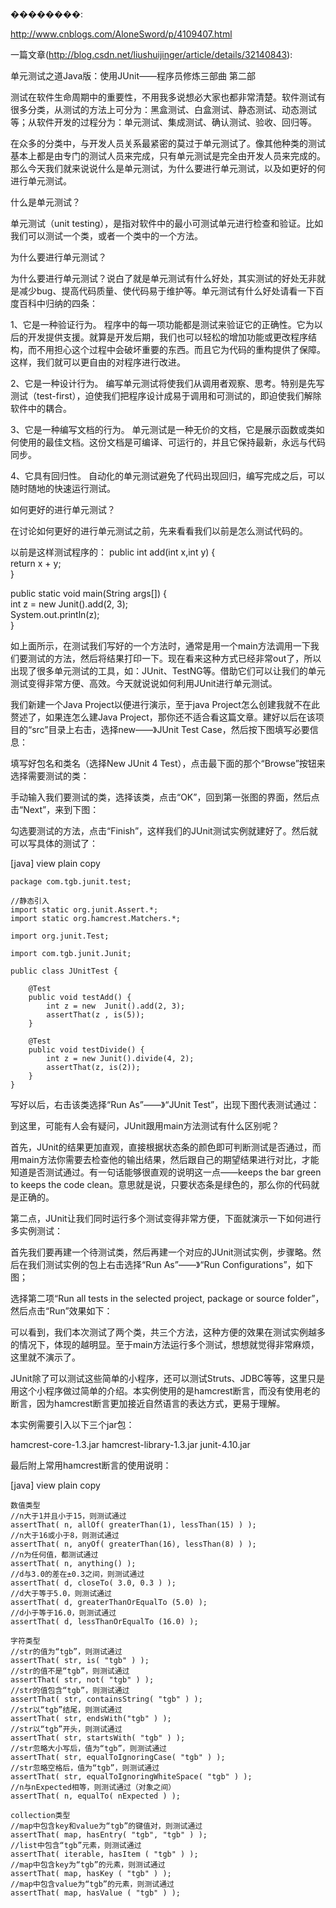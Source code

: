 ��������:

http://www.cnblogs.com/AloneSword/p/4109407.html

一篇文章(http://blog.csdn.net/liushuijinger/article/details/32140843):

单元测试之道Java版：使用JUnit——程序员修炼三部曲 第二部

测试在软件生命周期中的重要性，不用我多说想必大家也都非常清楚。软件测试有很多分类，从测试的方法上可分为：黑盒测试、白盒测试、静态测试、动态测试等；从软件开发的过程分为：单元测试、集成测试、确认测试、验收、回归等。


在众多的分类中，与开发人员关系最紧密的莫过于单元测试了。像其他种类的测试基本上都是由专门的测试人员来完成，只有单元测试是完全由开发人员来完成的。那么今天我们就来说说什么是单元测试，为什么要进行单元测试，以及如更好的何进行单元测试。


什么是单元测试？

单元测试（unit testing），是指对软件中的最小可测试单元进行检查和验证。比如我们可以测试一个类，或者一个类中的一个方法。


为什么要进行单元测试？

为什么要进行单元测试？说白了就是单元测试有什么好处，其实测试的好处无非就是减少bug、提高代码质量、使代码易于维护等。单元测试有什么好处请看一下百度百科中归纳的四条：


1、它是一种验证行为。
程序中的每一项功能都是测试来验证它的正确性。它为以后的开发提供支援。就算是开发后期，我们也可以轻松的增加功能或更改程序结构，而不用担心这个过程中会破坏重要的东西。而且它为代码的重构提供了保障。这样，我们就可以更自由的对程序进行改进。


2、它是一种设计行为。
编写单元测试将使我们从调用者观察、思考。特别是先写测试（test-first），迫使我们把程序设计成易于调用和可测试的，即迫使我们解除软件中的耦合。


3、它是一种编写文档的行为。
单元测试是一种无价的文档，它是展示函数或类如何使用的最佳文档。这份文档是可编译、可运行的，并且它保持最新，永远与代码同步。


4、它具有回归性。
自动化的单元测试避免了代码出现回归，编写完成之后，可以随时随地的快速运行测试。


如何更好的进行单元测试？


在讨论如何更好的进行单元测试之前，先来看看我们以前是怎么测试代码的。

以前是这样测试程序的：
public int add(int x,int y) {  
    return x + y;  
}  

public static void main(String args[]) {  
    int z = new Junit().add(2, 3);  
    System.out.println(z);  
}

如上面所示，在测试我们写好的一个方法时，通常是用一个main方法调用一下我们要测试的方法，然后将结果打印一下。现在看来这种方式已经非常out了，所以出现了很多单元测试的工具，如：JUnit、TestNG等。借助它们可以让我们的单元测试变得非常方便、高效。今天就说说如何利用JUnit进行单元测试。


我们新建一个Java Project以便进行演示，至于java Project怎么创建我就不在此赘述了，如果连怎么建Java Project，那你还不适合看这篇文章。建好以后在该项目的“src”目录上右击，选择new——》JUnit Test Case，然后按下图填写必要信息：



填写好包名和类名（选择New JUnit 4 Test），点击最下面的那个“Browse”按钮来选择需要测试的类：



手动输入我们要测试的类，选择该类，点击“OK”，回到第一张图的界面，然后点击“Next”，来到下图：



勾选要测试的方法，点击“Finish”，这样我们的JUnit测试实例就建好了。然后就可以写具体的测试了：

[java] view plain copy

    package com.tgb.junit.test;  

    //静态引入  
    import static org.junit.Assert.*;  
    import static org.hamcrest.Matchers.*;  

    import org.junit.Test;  

    import com.tgb.junit.Junit;  

    public class JUnitTest {  

        @Test  
        public void testAdd() {  
            int z = new  Junit().add(2, 3);  
            assertThat(z , is(5));  
        }  

        @Test  
        public void testDivide() {  
            int z = new Junit().divide(4, 2);
            assertThat(z, is(2));  
        }  
    }  


写好以后，右击该类选择“Run As”——》“JUnit Test”，出现下图代表测试通过：



到这里，可能有人会有疑问，JUnit跟用main方法测试有什么区别呢？

首先，JUnit的结果更加直观，直接根据状态条的颜色即可判断测试是否通过，而用main方法你需要去检查他的输出结果，然后跟自己的期望结果进行对比，才能知道是否测试通过。有一句话能够很直观的说明这一点——keeps the bar green to keeps the code clean。意思就是说，只要状态条是绿色的，那么你的代码就是正确的。

第二点，JUnit让我们同时运行多个测试变得非常方便，下面就演示一下如何进行多实例测试：

首先我们要再建一个待测试类，然后再建一个对应的JUnit测试实例，步骤略。然后在我们测试实例的包上右击选择“Run As”——》“Run Configurations”，如下图；



选择第二项“Run all tests in the selected project, package or source folder”，然后点击“Run”效果如下：



可以看到，我们本次测试了两个类，共三个方法，这种方便的效果在测试实例越多的情况下，体现的越明显。至于main方法运行多个测试，想想就觉得非常麻烦，这里就不演示了。


JUnit除了可以测试这些简单的小程序，还可以测试Struts、JDBC等等，这里只是用这个小程序做过简单的介绍。本实例使用的是hamcrest断言，而没有使用老的断言，因为hamcrest断言更加接近自然语言的表达方式，更易于理解。


本实例需要引入以下三个jar包：

hamcrest-core-1.3.jar
hamcrest-library-1.3.jar
junit-4.10.jar


最后附上常用hamcrest断言的使用说明：

[java] view plain copy

    数值类型  
    //n大于1并且小于15，则测试通过  
    assertThat( n, allOf( greaterThan(1), lessThan(15) ) );  
    //n大于16或小于8，则测试通过  
    assertThat( n, anyOf( greaterThan(16), lessThan(8) ) );  
    //n为任何值，都测试通过  
    assertThat( n, anything() );  
    //d与3.0的差在±0.3之间，则测试通过  
    assertThat( d, closeTo( 3.0, 0.3 ) );  
    //d大于等于5.0，则测试通过  
    assertThat( d, greaterThanOrEqualTo (5.0) );  
    //d小于等于16.0，则测试通过  
    assertThat( d, lessThanOrEqualTo (16.0) );  

    字符类型  
    //str的值为“tgb”，则测试通过  
    assertThat( str, is( "tgb" ) );  
    //str的值不是“tgb”，则测试通过  
    assertThat( str, not( "tgb" ) );  
    //str的值包含“tgb”，则测试通过  
    assertThat( str, containsString( "tgb" ) );  
    //str以“tgb”结尾，则测试通过  
    assertThat( str, endsWith("tgb" ) );
    //str以“tgb”开头，则测试通过  
    assertThat( str, startsWith( "tgb" ) );
    //str忽略大小写后，值为“tgb”，则测试通过  
    assertThat( str, equalToIgnoringCase( "tgb" ) );
    //str忽略空格后，值为“tgb”，则测试通过  
    assertThat( str, equalToIgnoringWhiteSpace( "tgb" ) );  
    //n与nExpected相等，则测试通过（对象之间）  
    assertThat( n, equalTo( nExpected ) );

    collection类型  
    //map中包含key和value为“tgb”的键值对，则测试通过  
    assertThat( map, hasEntry( "tgb", "tgb" ) );  
    //list中包含“tgb”元素，则测试通过  
    assertThat( iterable, hasItem ( "tgb" ) );  
    //map中包含key为“tgb”的元素，则测试通过  
    assertThat( map, hasKey ( "tgb" ) );  
    //map中包含value为“tgb”的元素，则测试通过  
    assertThat( map, hasValue ( "tgb" ) );  
